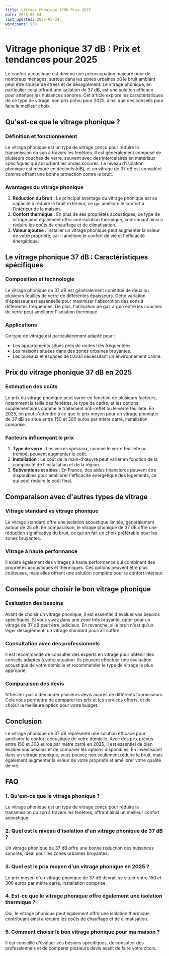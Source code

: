 ```yaml
---
title: Vitrage Phonique 37Db Prix 2025
date: 2025-06-24
last_updated: 2025-06-24
wordcount: 930
---
```


# Vitrage phonique 37 dB : Prix et tendances pour 2025

Le confort acoustique est devenu une préoccupation majeure pour de nombreux ménages, surtout dans les zones urbaines où le bruit ambiant peut être source de stress et de désagrément. Le vitrage phonique, en particulier celui offrant une isolation de 37 dB, est une solution efficace pour atténuer les nuisances sonores. Cet article explore les caractéristiques de ce type de vitrage, son prix prévu pour 2025, ainsi que des conseils pour faire le meilleur choix.

## Qu'est-ce que le vitrage phonique ?

### Définition et fonctionnement

Le vitrage phonique est un type de vitrage conçu pour réduire la transmission du son à travers les fenêtres. Il est généralement composé de plusieurs couches de verre, souvent avec des intercalaires en matériaux spécifiques qui absorbent les ondes sonores. Le niveau d'isolation phonique est mesuré en décibels (dB), et un vitrage de 37 dB est considéré comme offrant une bonne protection contre le bruit.

### Avantages du vitrage phonique

1. **Réduction du bruit** : Le principal avantage du vitrage phonique est sa capacité à réduire le bruit extérieur, ce qui améliore le confort à l'intérieur de la maison.
2. **Confort thermique** : En plus de ses propriétés acoustiques, ce type de vitrage peut également offrir une isolation thermique, contribuant ainsi à réduire les coûts de chauffage et de climatisation.
3. **Valeur ajoutée** : Installer un vitrage phonique peut augmenter la valeur de votre propriété, car il améliore le confort de vie et l'efficacité énergétique.

## Le vitrage phonique 37 dB : Caractéristiques spécifiques

### Composition et technologie

Le vitrage phonique de 37 dB est généralement constitué de deux ou plusieurs feuilles de verre de différentes épaisseurs. Cette variation d'épaisseur est essentielle pour maximiser l'absorption des sons à différentes fréquences. De plus, l'utilisation de gaz argon entre les couches de verre peut améliorer l'isolation thermique.

### Applications

Ce type de vitrage est particulièrement adapté pour :
- Les appartements situés près de routes très fréquentées.
- Les maisons situées dans des zones urbaines bruyantes.
- Les bureaux et espaces de travail nécessitant un environnement calme.

## Prix du vitrage phonique 37 dB en 2025

### Estimation des coûts

Le prix du vitrage phonique peut varier en fonction de plusieurs facteurs, notamment la taille des fenêtres, le type de cadre, et les options supplémentaires comme le traitement anti-reflet ou le verre feuilleté. En 2025, on peut s'attendre à ce que le prix moyen pour un vitrage phonique de 37 dB se situe entre 150 et 300 euros par mètre carré, installation comprise.

### Facteurs influençant le prix

1. **Type de verre** : Les verres spéciaux, comme le verre feuilleté ou trempé, peuvent augmenter le coût.
2. **Installation** : Le coût de la main-d'œuvre peut varier en fonction de la complexité de l'installation et de la région.
3. **Subventions et aides** : En France, des aides financières peuvent être disponibles pour améliorer l'efficacité énergétique des logements, ce qui peut réduire le coût final.

## Comparaison avec d'autres types de vitrage

### Vitrage standard vs vitrage phonique

Le vitrage standard offre une isolation acoustique limitée, généralement autour de 25 dB. En comparaison, le vitrage phonique de 37 dB offre une réduction significative du bruit, ce qui en fait un choix préférable pour les zones bruyantes.

### Vitrage à haute performance

Il existe également des vitrages à haute performance qui combinent des propriétés acoustiques et thermiques. Ces options peuvent être plus coûteuses, mais elles offrent une solution complète pour le confort intérieur.

## Conseils pour choisir le bon vitrage phonique

### Évaluation des besoins

Avant de choisir un vitrage phonique, il est essentiel d'évaluer vos besoins spécifiques. Si vous vivez dans une zone très bruyante, opter pour un vitrage de 37 dB peut être judicieux. En revanche, si le bruit n'est qu'un léger désagrément, un vitrage standard pourrait suffire.

### Consultation avec des professionnels

Il est recommandé de consulter des experts en vitrage pour obtenir des conseils adaptés à votre situation. Ils peuvent effectuer une évaluation acoustique de votre domicile et recommander le type de vitrage le plus approprié.

### Comparaison des devis

N'hésitez pas à demander plusieurs devis auprès de différents fournisseurs. Cela vous permettra de comparer les prix et les services offerts, et de choisir la meilleure option pour votre budget.

## Conclusion

Le vitrage phonique de 37 dB représente une solution efficace pour améliorer le confort acoustique de votre domicile. Avec des prix prévus entre 150 et 300 euros par mètre carré en 2025, il est essentiel de bien évaluer vos besoins et de comparer les options disponibles. En investissant dans un vitrage phonique, vous pouvez non seulement réduire le bruit, mais également augmenter la valeur de votre propriété et améliorer votre qualité de vie.

## FAQ

### 1. Qu'est-ce que le vitrage phonique ?

Le vitrage phonique est un type de vitrage conçu pour réduire la transmission du son à travers les fenêtres, offrant ainsi un meilleur confort acoustique.

### 2. Quel est le niveau d'isolation d'un vitrage phonique de 37 dB ?

Un vitrage phonique de 37 dB offre une bonne réduction des nuisances sonores, idéal pour les zones urbaines bruyantes.

### 3. Quel est le prix moyen d'un vitrage phonique en 2025 ?

Le prix moyen d'un vitrage phonique de 37 dB devrait se situer entre 150 et 300 euros par mètre carré, installation comprise.

### 4. Est-ce que le vitrage phonique offre également une isolation thermique ?

Oui, le vitrage phonique peut également offrir une isolation thermique, contribuant ainsi à réduire les coûts de chauffage et de climatisation.

### 5. Comment choisir le bon vitrage phonique pour ma maison ?

Il est conseillé d'évaluer vos besoins spécifiques, de consulter des professionnels et de comparer plusieurs devis avant de faire votre choix.